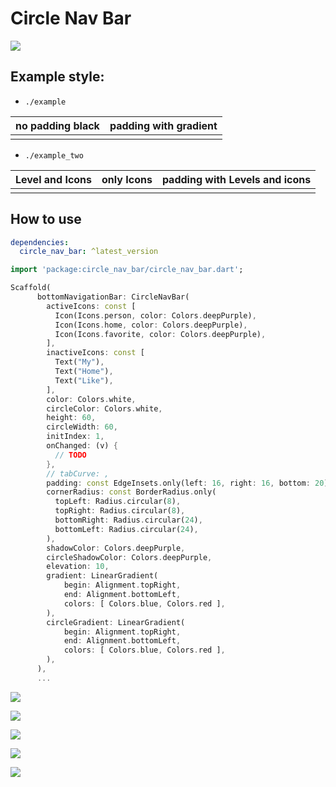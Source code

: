 # Circle Nav Bar

![](https://raw.githubusercontent.com/111coding/circle_nav_bar/master/doc/animation.gif)

## Example style:

- `./example`
<table>
    <thead>
        <tr>
            <th><strong>no padding black</strong></th>
            <th><strong>padding with gradient</strong></th>
        </tr>
    </thead>
    <tbody>
        <tr>
            <td><img src="https://raw.githubusercontent.com/111coding/circle_nav_bar/master/doc/nopadding-black.png" alt=""></td>
            <td><img src="https://raw.githubusercontent.com/111coding/circle_nav_bar/master/doc/padding-gradient2.png" alt=""></td>
        </tr>
    </tbody>
</table>

- `./example_two`
<table>
    <thead>
        <tr>
            <th><strong>Level and Icons</strong></th>
            <th><strong>only Icons </strong></th>
            <th><strong>padding with Levels and icons</strong></th>
        </tr>
    </thead>
    <tbody>
        <tr>
            <td><img src="https://raw.githubusercontent.com/111coding/circle_nav_bar/master/doc/bottom-nev-with-levels.png" alt=""></td>
            <td><img src="https://raw.githubusercontent.com/111coding/circle_nav_bar/master/doc/bottom-nev.png" alt=""></td>
            <td><img src="https://raw.githubusercontent.com/111coding/circle_nav_bar/master/doc/floating-bottom-navbar.png" alt=""></td>
        </tr>
    </tbody>
</table>

## How to use

```yaml
dependencies:
  circle_nav_bar: ^latest_version
```

```dart
import 'package:circle_nav_bar/circle_nav_bar.dart';

Scaffold(
      bottomNavigationBar: CircleNavBar(
        activeIcons: const [
          Icon(Icons.person, color: Colors.deepPurple),
          Icon(Icons.home, color: Colors.deepPurple),
          Icon(Icons.favorite, color: Colors.deepPurple),
        ],
        inactiveIcons: const [
          Text("My"),
          Text("Home"),
          Text("Like"),
        ],
        color: Colors.white,
        circleColor: Colors.white,
        height: 60,
        circleWidth: 60,
        initIndex: 1,
        onChanged: (v) {
          // TODO
        },
        // tabCurve: ,
        padding: const EdgeInsets.only(left: 16, right: 16, bottom: 20),
        cornerRadius: const BorderRadius.only(
          topLeft: Radius.circular(8),
          topRight: Radius.circular(8),
          bottomRight: Radius.circular(24),
          bottomLeft: Radius.circular(24),
        ),
        shadowColor: Colors.deepPurple,
        circleShadowColor: Colors.deepPurple,
        elevation: 10,
        gradient: LinearGradient(
            begin: Alignment.topRight,
            end: Alignment.bottomLeft,
            colors: [ Colors.blue, Colors.red ],
        ),
        circleGradient: LinearGradient(
            begin: Alignment.topRight,
            end: Alignment.bottomLeft,
            colors: [ Colors.blue, Colors.red ],
        ),
      ),
      ...
```

![](https://raw.githubusercontent.com/111coding/circle_nav_bar/master/doc/value.png)

![](https://raw.githubusercontent.com/111coding/circle_nav_bar/master/doc/value-05.png)

![](https://raw.githubusercontent.com/111coding/circle_nav_bar/master/doc/bottom-nev-with-levels.png)

![](https://raw.githubusercontent.com/111coding/circle_nav_bar/master/doc/bottom-nev.png)

![](https://raw.githubusercontent.com/111coding/circle_nav_bar/master/doc/floating-bottom-navbar.png)


